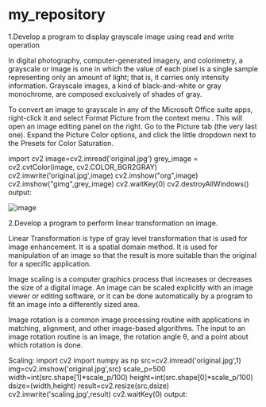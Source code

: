 # my_repository
1.Develop a program to display grayscale image using read and write operation

In digital photography, computer-generated imagery, and colorimetry, a grayscale or image is one in which the value of each pixel is a single sample representing only an amount of light; that is, it carries only intensity information. Grayscale images, a kind of black-and-white or gray monochrome, are composed exclusively of shades of gray.

To convert an image to grayscale in any of the Microsoft Office suite apps, right-click it and select Format Picture from the context menu . This will open an image editing panel on the right. Go to the Picture tab (the very last one). Expand the Picture Color options, and click the little dropdown next to the Presets for Color Saturation.

import cv2 image=cv2.imread('original.jpg') grey_image = cv2.cvtColor(image, cv2.COLOR_BGR2GRAY) cv2.imwrite('original.jpg',image) cv2.imshow("org",image) cv2.imshow("gimg",grey_image) cv2.waitKey(0) cv2.destroyAllWindows() output:

![image](https://user-images.githubusercontent.com/75006493/104893410-68ea8380-5999-11eb-8362-b3670f32e9cf.png)

2.Develop a program to perform linear transformation on image.

Linear Transformation is type of gray level transformation that is used for image enhancement. It is a spatial domain method. It is used for manipulation of an image so that the result is more suitable than the original for a specific application.

Image scaling is a computer graphics process that increases or decreases the size of a digital image. An image can be scaled explicitly with an image viewer or editing software, or it can be done automatically by a program to fit an image into a differently sized area.

Image rotation is a common image processing routine with applications in matching, alignment, and other image-based algorithms. The input to an image rotation routine is an image, the rotation angle θ, and a point about which rotation is done.

Scaling: import cv2 import numpy as np src=cv2.imread('original.jpg',1) img=cv2.imshow('original.jpg',src) scale_p=500 width=int(src.shape[1]*scale_p/100) height=int(src.shape[0]*scale_p/100) dsize=(width,height) result=cv2.resize(src,dsize) cv2.imwrite('scaling.jpg',result) cv2.waitKey(0) output:
